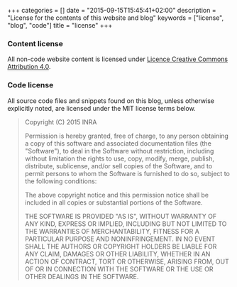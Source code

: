 +++
categories = []
date = "2015-09-15T15:45:41+02:00"
description = "License for the contents of this website and blog"
keywords = ["license", "blog", "code"]
title = "license"
+++

### Content license

All non-code website content is licensed under [Licence Creative Commons Attribution 4.0](http://creativecommons.org/licenses/by/4.0/).

### Code license

All source code files and snippets found on this blog, unless
otherwise explicitly noted, are licensed under the MIT license terms
below.

> Copyright (C) 2015 INRA
>
> Permission is hereby granted, free of charge, to any person
> obtaining a copy of this software and associated documentation files
> (the "Software"), to deal in the Software without restriction,
> including without limitation the rights to use, copy, modify, merge,
> publish, distribute, sublicense, and/or sell copies of the Software,
> and to permit persons to whom the Software is furnished to do so,
> subject to the following conditions:
>
> The above copyright notice and this permission notice shall be
> included in all copies or substantial portions of the Software.
>
> THE SOFTWARE IS PROVIDED "AS IS", WITHOUT WARRANTY OF ANY KIND,
> EXPRESS OR IMPLIED, INCLUDING BUT NOT LIMITED TO THE WARRANTIES OF
> MERCHANTABILITY, FITNESS FOR A PARTICULAR PURPOSE AND
> NONINFRINGEMENT. IN NO EVENT SHALL THE AUTHORS OR COPYRIGHT HOLDERS BE
> LIABLE FOR ANY CLAIM, DAMAGES OR OTHER LIABILITY, WHETHER IN AN ACTION
> OF CONTRACT, TORT OR OTHERWISE, ARISING FROM, OUT OF OR IN CONNECTION
> WITH THE SOFTWARE OR THE USE OR OTHER DEALINGS IN THE SOFTWARE.
